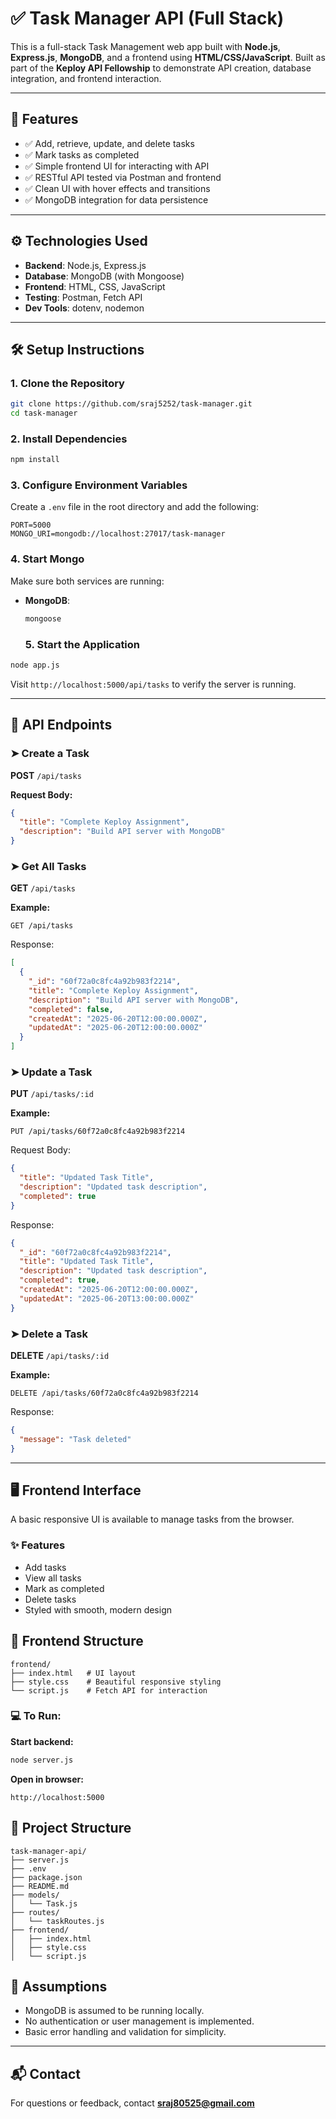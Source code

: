 # ✅ Task Manager API (Full Stack)

This is a full-stack Task Management web app built with **Node.js**, **Express.js**, **MongoDB**, and a frontend using **HTML/CSS/JavaScript**. Built as part of the **Keploy API Fellowship** to demonstrate API creation, database integration, and frontend interaction.

---

## 🚀 Features

- ✅ Add, retrieve, update, and delete tasks
- ✅ Mark tasks as completed
- ✅ Simple frontend UI for interacting with API
- ✅ RESTful API tested via Postman and frontend
- ✅ Clean UI with hover effects and transitions
- ✅ MongoDB integration for data persistence

---

## ⚙️ Technologies Used

- **Backend**: Node.js, Express.js
- **Database**: MongoDB (with Mongoose)
- **Frontend**: HTML, CSS, JavaScript
- **Testing**: Postman, Fetch API
- **Dev Tools**: dotenv, nodemon

---

## 🛠️ Setup Instructions

### 1. Clone the Repository

```bash
git clone https://github.com/sraj5252/task-manager.git
cd task-manager
```

### 2. Install Dependencies

```bash
npm install
```

### 3. Configure Environment Variables

Create a `.env` file in the root directory and add the following:

```
PORT=5000
MONGO_URI=mongodb://localhost:27017/task-manager
```

### 4. Start Mongo

Make sure both services are running:

- **MongoDB**:
  ```bash
  mongoose
  ```

  ### 5. Start the Application

```bash
node app.js
```

Visit `http://localhost:5000/api/tasks` to verify the server is running.

---

## 📮 API Endpoints

### ➤ Create a Task

**POST** `/api/tasks`

**Request Body:**
```json
{
  "title": "Complete Keploy Assignment",
  "description": "Build API server with MongoDB"
}
```

### ➤ Get All Tasks

**GET** `/api/tasks`

**Example:**
```
GET /api/tasks
```

Response:
```json
[
  {
    "_id": "60f72a0c8fc4a92b983f2214",
    "title": "Complete Keploy Assignment",
    "description": "Build API server with MongoDB",
    "completed": false,
    "createdAt": "2025-06-20T12:00:00.000Z",
    "updatedAt": "2025-06-20T12:00:00.000Z"
  }
]
```

### ➤ Update a Task

**PUT** `/api/tasks/:id`

**Example:**
```
PUT /api/tasks/60f72a0c8fc4a92b983f2214
```
Request Body:
```json
{
  "title": "Updated Task Title",
  "description": "Updated task description",
  "completed": true
}
```

Response:
```json
{
  "_id": "60f72a0c8fc4a92b983f2214",
  "title": "Updated Task Title",
  "description": "Updated task description",
  "completed": true,
  "createdAt": "2025-06-20T12:00:00.000Z",
  "updatedAt": "2025-06-20T13:00:00.000Z"
}
```

### ➤ Delete a Task

**DELETE** `/api/tasks/:id`

**Example:**
```
DELETE /api/tasks/60f72a0c8fc4a92b983f2214
```

Response:
```json
{
  "message": "Task deleted"
}
```

---

## 🖥️ Frontend Interface

A basic responsive UI is available to manage tasks from the browser.

### ✨ Features

- Add tasks  
- View all tasks  
- Mark as completed  
- Delete tasks  
- Styled with smooth, modern design

## 📁 Frontend Structure

```
frontend/
├── index.html   # UI layout
├── style.css    # Beautiful responsive styling
└── script.js    # Fetch API for interaction
```


### 💻 To Run:

**Start backend:**

```bash
node server.js
```

**Open in browser:**

```
http://localhost:5000
```

## 📁 Project Structure

```
task-manager-api/
├── server.js
├── .env
├── package.json
├── README.md
├── models/
│   └── Task.js
├── routes/
│   └── taskRoutes.js
├── frontend/
│   ├── index.html
│   ├── style.css
│   └── script.js
```

## 📝 Assumptions

- MongoDB is assumed to be running locally.
- No authentication or user management is implemented.
- Basic error handling and validation for simplicity.

---

## 📬 Contact

For questions or feedback, contact **sraj80525@gmail.com**
